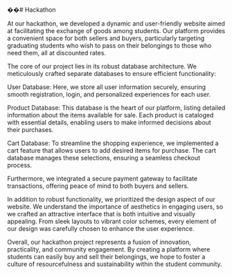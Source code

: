 ��#   H a c k a t h o n 



 At our hackathon, we developed a dynamic and user-friendly website aimed at facilitating the exchange of goods among students. Our platform provides a convenient space for both sellers and buyers, particularly targeting graduating students who wish to pass on their belongings to those who need them, all at discounted rates.

The core of our project lies in its robust database architecture. We meticulously crafted separate databases to ensure efficient functionality:

User Database: Here, we store all user information securely, ensuring smooth registration, login, and personalized experiences for each user.

Product Database: This database is the heart of our platform, listing detailed information about the items available for sale. Each product is cataloged with essential details, enabling users to make informed decisions about their purchases.

Cart Database: To streamline the shopping experience, we implemented a cart feature that allows users to add desired items for purchase. The cart database manages these selections, ensuring a seamless checkout process.

Furthermore, we integrated a secure payment gateway to facilitate transactions, offering peace of mind to both buyers and sellers.

In addition to robust functionality, we prioritized the design aspect of our website. We understand the importance of aesthetics in engaging users, so we crafted an attractive interface that is both intuitive and visually appealing. From sleek layouts to vibrant color schemes, every element of our design was carefully chosen to enhance the user experience.

Overall, our hackathon project represents a fusion of innovation, practicality, and community engagement. By creating a platform where students can easily buy and sell their belongings, we hope to foster a culture of resourcefulness and sustainability within the student community.

 
